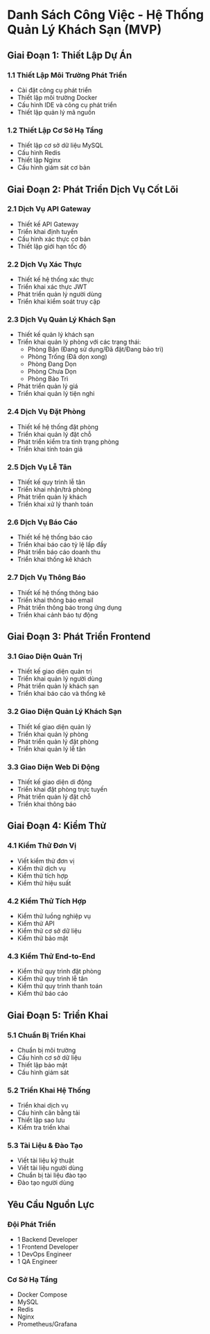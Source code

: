 # Danh Sách Công Việc - Hệ Thống Quản Lý Khách Sạn (MVP)

## Giai Đoạn 1: Thiết Lập Dự Án

### 1.1 Thiết Lập Môi Trường Phát Triển
- Cài đặt công cụ phát triển
- Thiết lập môi trường Docker
- Cấu hình IDE và công cụ phát triển
- Thiết lập quản lý mã nguồn

### 1.2 Thiết Lập Cơ Sở Hạ Tầng
- Thiết lập cơ sở dữ liệu MySQL
- Cấu hình Redis
- Thiết lập Nginx
- Cấu hình giám sát cơ bản

## Giai Đoạn 2: Phát Triển Dịch Vụ Cốt Lõi

### 2.1 Dịch Vụ API Gateway
- Thiết kế API Gateway
- Triển khai định tuyến
- Cấu hình xác thực cơ bản
- Thiết lập giới hạn tốc độ

### 2.2 Dịch Vụ Xác Thực
- Thiết kế hệ thống xác thực
- Triển khai xác thực JWT
- Phát triển quản lý người dùng
- Triển khai kiểm soát truy cập

### 2.3 Dịch Vụ Quản Lý Khách Sạn
- Thiết kế quản lý khách sạn
- Triển khai quản lý phòng với các trạng thái:
  - Phòng Bận (Đang sử dụng/Đã đặt/Đang bảo trì)
  - Phòng Trống (Đã dọn xong)
  - Phòng Đang Dọn
  - Phòng Chưa Dọn
  - Phòng Bảo Trì
- Phát triển quản lý giá
- Triển khai quản lý tiện nghi

### 2.4 Dịch Vụ Đặt Phòng
- Thiết kế hệ thống đặt phòng
- Triển khai quản lý đặt chỗ
- Phát triển kiểm tra tình trạng phòng
- Triển khai tính toán giá

### 2.5 Dịch Vụ Lễ Tân
- Thiết kế quy trình lễ tân
- Triển khai nhận/trả phòng
- Phát triển quản lý khách
- Triển khai xử lý thanh toán

### 2.6 Dịch Vụ Báo Cáo
- Thiết kế hệ thống báo cáo
- Triển khai báo cáo tỷ lệ lấp đầy
- Phát triển báo cáo doanh thu
- Triển khai thống kê khách

### 2.7 Dịch Vụ Thông Báo
- Thiết kế hệ thống thông báo
- Triển khai thông báo email
- Phát triển thông báo trong ứng dụng
- Triển khai cảnh báo tự động

## Giai Đoạn 3: Phát Triển Frontend

### 3.1 Giao Diện Quản Trị
- Thiết kế giao diện quản trị
- Triển khai quản lý người dùng
- Phát triển quản lý khách sạn
- Triển khai báo cáo và thống kê

### 3.2 Giao Diện Quản Lý Khách Sạn
- Thiết kế giao diện quản lý
- Triển khai quản lý phòng
- Phát triển quản lý đặt phòng
- Triển khai quản lý lễ tân

### 3.3 Giao Diện Web Di Động
- Thiết kế giao diện di động
- Triển khai đặt phòng trực tuyến
- Phát triển quản lý đặt chỗ
- Triển khai thông báo

## Giai Đoạn 4: Kiểm Thử

### 4.1 Kiểm Thử Đơn Vị
- Viết kiểm thử đơn vị
- Kiểm thử dịch vụ
- Kiểm thử tích hợp
- Kiểm thử hiệu suất

### 4.2 Kiểm Thử Tích Hợp
- Kiểm thử luồng nghiệp vụ
- Kiểm thử API
- Kiểm thử cơ sở dữ liệu
- Kiểm thử bảo mật

### 4.3 Kiểm Thử End-to-End
- Kiểm thử quy trình đặt phòng
- Kiểm thử quy trình lễ tân
- Kiểm thử quy trình thanh toán
- Kiểm thử báo cáo

## Giai Đoạn 5: Triển Khai

### 5.1 Chuẩn Bị Triển Khai
- Chuẩn bị môi trường
- Cấu hình cơ sở dữ liệu
- Thiết lập bảo mật
- Cấu hình giám sát

### 5.2 Triển Khai Hệ Thống
- Triển khai dịch vụ
- Cấu hình cân bằng tải
- Thiết lập sao lưu
- Kiểm tra triển khai

### 5.3 Tài Liệu & Đào Tạo
- Viết tài liệu kỹ thuật
- Viết tài liệu người dùng
- Chuẩn bị tài liệu đào tạo
- Đào tạo người dùng

## Yêu Cầu Nguồn Lực

### Đội Phát Triển
- 1 Backend Developer
- 1 Frontend Developer
- 1 DevOps Engineer
- 1 QA Engineer

### Cơ Sở Hạ Tầng
- Docker Compose
- MySQL
- Redis
- Nginx
- Prometheus/Grafana 